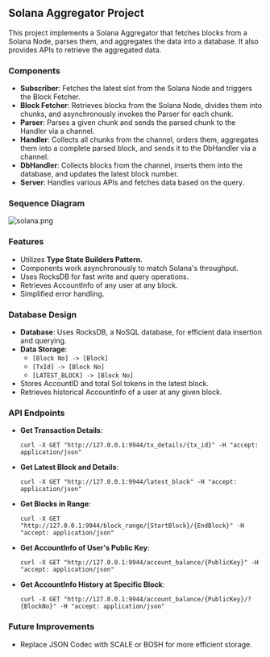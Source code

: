 ## Solana Aggregator Project

This project implements a Solana Aggregator that fetches blocks from a Solana Node, parses them, and aggregates the data into a database. It also provides APIs to retrieve the aggregated data.

### Components

- **Subscriber**: Fetches the latest slot from the Solana Node and triggers the Block Fetcher.
- **Block Fetcher**: Retrieves blocks from the Solana Node, divides them into chunks, and asynchronously invokes the Parser for each chunk.
- **Parser**: Parses a given chunk and sends the parsed chunk to the Handler via a channel.
- **Handler**: Collects all chunks from the channel, orders them, aggregates them into a complete parsed block, and sends it to the DbHandler via a channel.
- **DbHandler**: Collects blocks from the channel, inserts them into the database, and updates the latest block number.
- **Server**: Handles various APIs and fetches data based on the query.

### Sequence Diagram
![solana.png](..%2F..%2F..%2FDownloads%2Fsolana.png)

### Features

- Utilizes **Type State Builders Pattern**.
- Components work asynchronously to match Solana's throughput.
- Uses RocksDB for fast write and query operations.
- Retrieves AccountInfo of any user at any block.
- Simplified error handling.

### Database Design

- **Database**: Uses RocksDB, a NoSQL database, for efficient data insertion and querying.
- **Data Storage**:
    - `[Block No] -> [Block]`
    - `[TxId] -> [Block No]`
    - `[LATEST_BLOCK] -> [Block No]`
- Stores AccountID and total Sol tokens in the latest block.
- Retrieves historical AccountInfo of a user at any given block.

### API Endpoints

- **Get Transaction Details**:
  ```shell
  curl -X GET "http://127.0.0.1:9944/tx_details/{tx_id}" -H "accept: application/json"
  ```
- **Get Latest Block and Details**:
  ```shell
  curl -X GET "http://127.0.0.1:9944/latest_block" -H "accept: application/json"
  ```
- **Get Blocks in Range**:
  ```shell
  curl -X GET "http://127.0.0.1:9944/block_range/{StartBlock}/{EndBlock}" -H "accept: application/json"
  ```
- **Get AccountInfo of User's Public Key**:
  ```shell
  curl -X GET "http://127.0.0.1:9944/account_balance/{PublicKey}" -H "accept: application/json"
  ```
- **Get AccountInfo History at Specific Block**:
  ```shell
  curl -X GET "http://127.0.0.1:9944/account_balance/{PublicKey}/?{BlockNo}" -H "accept: application/json"
  ```

### Future Improvements

- Replace JSON Codec with SCALE or BOSH for more efficient storage.
